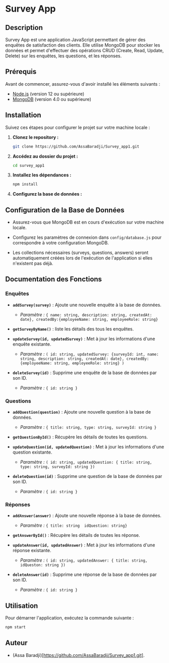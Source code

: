 # Survey App

## Description

Survey App est une application JavaScript permettant de gérer des enquêtes de satisfaction des clients. Elle utilise MongoDB pour stocker les données et permet d'effectuer des opérations CRUD (Create, Read, Update, Delete) sur les enquêtes, les questions, et les réponses.

## Prérequis

Avant de commencer, assurez-vous d'avoir installé les éléments suivants :

- [Node.js](https://nodejs.org/) (version 12 ou supérieure)
- [MongoDB](https://www.mongodb.com/try/download/community) (version 4.0 ou supérieure)

## Installation

Suivez ces étapes pour configurer le projet sur votre machine locale :

1. **Clonez le repository :**

   ```bash
   git clone https://github.com/AssaBaradji/Survey_app1.git

   ```

2. **Accédez au dossier du projet :**

   ```bash
   cd survey_app1
   ```

3. **Installez les dépendances :**

   ```bash
   npm install
   ```

4. **Configurez la base de données :**

## Configuration de la Base de Données

- Assurez-vous que MongoDB est en cours d'exécution sur votre machine locale.
- Configurez les paramètres de connexion dans `config/database.js` pour correspondre à votre configuration MongoDB.

- Les collections nécessaires (surveys, questions, answers) seront automatiquement créées lors de l'exécution de l'application si elles n'existent pas déjà.

## Documentation des Fonctions

### Enquêtes

- **`addSurvey(survey)`** : Ajoute une nouvelle enquête à la base de données.

  - _Paramètre :_ `{ name: string, description: string, createdAt: date}, createdBy:{employeeName: string, employeeRole: string}`

- **`getSurveyByName()`** : liste les détails des tous les enquêtes.

- **`updateSurvey(id, updatedSurvey)`** : Met à jour les informations d'une enquête existante.

  - _Paramètre :_ `( id: string, updatedSurvey: {surveyId: int, name: string, description: string, createdAt: date}, createdBy:{employeeName: string, employeeRole: string} )`

- **`deleteSurvey(id)`** : Supprime une enquête de la base de données par son ID.
  - _Paramètre :_ `{ id: string }`

### Questions

- **`addQuestion(question)`** : Ajoute une nouvelle question à la base de données.

  - _Paramètre :_ `{ title: string, type: string, surveyId: string }`

- **`getQuestionById()`** : Récupère les détails de toutes les questions.

- **`updateQuestion(id, updatedQuestion)`** : Met à jour les informations d'une question existante.

  - _Paramètre :_ `( id: string, updatedQuestion: { title: string, type: string, surveyId: string })`

- **`deleteQuestion(id)`** : Supprime une question de la base de données par son ID.
  - _Paramètre :_ `{ id: string }`

### Réponses

- **`addAnswer(answer)`** : Ajoute une nouvelle réponse à la base de données.

  - _Paramètre :_ `{ title: string  idQuestion: string}`

- **`getAnswerById()`** : Récupère les détails de toutes les réponse.

- **`updateAnswer(id, updatedAnswer)`** : Met à jour les informations d'une réponse existante.

  - _Paramètre :_ `( id: string, updatedAnswer: { title: string, idQueston: string })`

- **`deleteAnswer(id)`** : Supprime une réponse de la base de données par son ID.
  - _Paramètre :_ `{ id: string }`

## Utilisation

Pour démarrer l'application, exécutez la commande suivante :

```bash
npm start
```

## Auteur

- (Assa Baradji)[https://github.com/AssaBaradji/Survey_app1.git].
